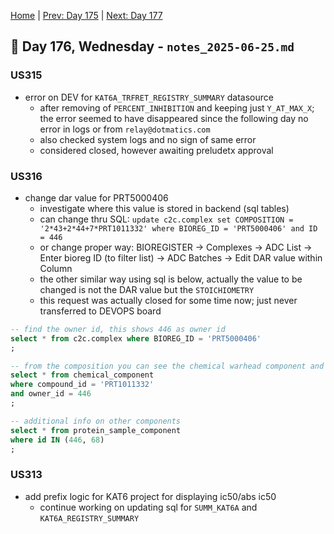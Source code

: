 [Home](../../main.md) | [Prev: Day 175](notes_2025-06-24.md) | [Next: Day 177](./notes_2025-06-26.md)

## 📝 Day 176, Wednesday - `notes_2025-06-25.md`

### US315
- error on DEV for `KAT6A_TRFRET_REGISTRY_SUMMARY` datasource
    * after removing of `PERCENT_INHIBITION` and keeping just `Y_AT_MAX_X`; the error seemed to have disappeared since the following day no error in logs or from `relay@dotmatics.com`
    * also checked system logs and no sign of same error
    * considered closed, however awaiting preludetx approval 

### US316
- change dar value for PRT5000406
    * investigate where this value is stored in backend (sql tables)
    * can change thru SQL: `update c2c.complex set COMPOSITION = '2*43+2*44+7*PRT1011332' where BIOREG_ID = 'PRT5000406' and ID = 446`
    * or change proper way: BIOREGISTER -> Complexes -> ADC List -> Enter bioreg ID (to filter list) -> ADC Batches -> Edit DAR value within Column
    * the other similar way using sql is below, actually the value to be changed is not the DAR value but the `STOICHIOMETRY`
    * this request was actually closed for some time now; just never transferred to DEVOPS board


```sql
-- find the owner id, this shows 446 as owner id
select * from c2c.complex where BIOREG_ID = 'PRT5000406' 
;

-- from the composition you can see the chemical warhead component and set owner_id
select * from chemical_component
where compound_id = 'PRT1011332'
and owner_id = 446
;

-- additional info on other components
select * from protein_sample_component 
where id IN (446, 68)
;
```

### US313
- add prefix logic for KAT6 project for displaying ic50/abs ic50
    * continue working on updating sql for `SUMM_KAT6A` and `KAT6A_REGISTRY_SUMMARY`
